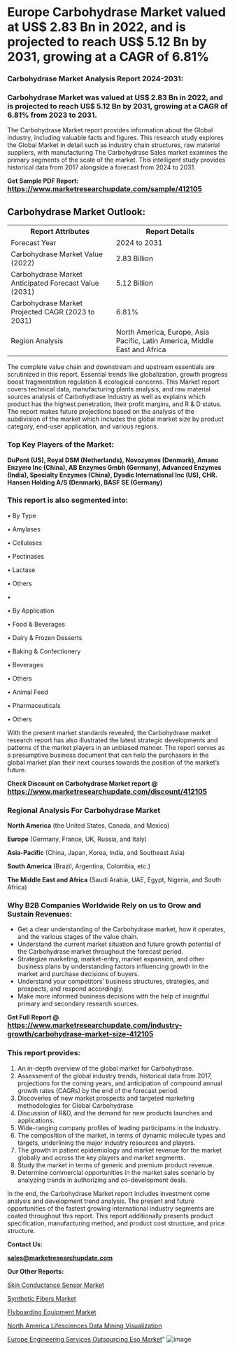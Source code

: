 # Europe Carbohydrase Market valued at US$ 2.83 Bn in 2022, and is projected to reach US$ 5.12 Bn by 2031, growing at a CAGR of 6.81%

<strong><h3>Carbohydrase Market Analysis Report 2024-2031:</h3></strong>

<strong><h3>Carbohydrase Market was valued at US$ 2.83 Bn in 2022, and is projected to reach US$ 5.12 Bn by 2031, growing at a CAGR of 6.81% from 2023 to 2031.</h3></strong>

The Carbohydrase Market report provides information about the Global industry, including valuable facts and figures. This research study explores the Global Market in detail such as industry chain structures, raw material suppliers, with manufacturing The Carbohydrase Sales market examines the primary segments of the scale of the market. This intelligent study provides historical data from 2017 alongside a forecast from 2024 to 2031.

<strong>Get Sample PDF Report: <a href=https://www.marketresearchupdate.com/sample/412105><font size=3 color=#0000ff>https://www.marketresearchupdate.com/sample/412105</font></a></strong>

<html>
<body>

<h2>Carbohydrase Market Outlook:</h2>

<table>
  <tr>
    <th>Report Attributes</th>
    <th>Report Details</th>
  </tr>
  <tr>
    <td>Forecast Year</td>
    <td>2024 to 2031</td>
  </tr>
  <tr>
    <td>Carbohydrase Market Value (2022)</td>
    <td>2.83 Billion</td>
  </tr>
  <tr>
    <td>Carbohydrase Market Anticipated Forecast Value (2031)</td>
    <td>5.12 Billion</td>
  </tr>
  <tr>
    <td>Carbohydrase Market Projected CAGR (2023 to 2031)</td>
    <td>6.81%</td>
  </tr>
  <tr>
    <td>Region Analysis</td>
    <td>North America, Europe, Asia Pacific, Latin America, Middle East and Africa</td>
  </tr>
</table>

</body>
</html>

The complete value chain and downstream and upstream essentials are scrutinized in this report. Essential trends like globalization, growth progress boost fragmentation regulation &amp; ecological concerns. This Market report covers technical data, manufacturing plants analysis, and raw material sources analysis of Carbohydrase Industry as well as explains which product has the highest penetration, their profit margins, and R & D status. The report makes future projections based on the analysis of the subdivision of the market which includes the global market size by product category, end-user application, and various regions.

<strong><h3>Top Key Players of the Market:</h3></strong>

<strong>DuPont (US), Royal DSM (Netherlands), Novozymes (Denmark), Amano Enzyme Inc (China), AB Enzymes Gmbh (Germany), Advanced Enzymes (India), Specialty Enzymes (China), Dyadic International Inc (US), CHR. Hansen Holding A/S (Denmark), BASF SE (Germany)</strong>

<strong><h3>This report is also segmented into:</h3></strong>

• By Type

• Amylases

• Cellulases

• Pectinases

• Lactase

• Others

• 

• By Application

• Food & Beverages

• Dairy & Frozen Desserts

• Baking & Confectionery

• Beverages

• Others

• Animal Feed

• Pharmaceuticals

• Others

With the present market standards revealed, the Carbohydrase market research report has also illustrated the latest strategic developments and patterns of the market players in an unbiased manner. The report serves as a presumptive business document that can help the purchasers in the global market plan their next courses towards the position of the market’s future.

<strong>Check Discount on Carbohydrase Market report @ <a href=https://www.marketresearchupdate.com/discount/412105><font size=3 color=#0000ff>https://www.marketresearchupdate.com/discount/412105</font></a></strong>

<strong><h3>Regional Analysis For Carbohydrase Market</h3></strong>

<strong>North America</strong> (the United States, Canada, and Mexico)

<strong>Europe</strong> (Germany, France, UK, Russia, and Italy)

<strong>Asia-Pacific</strong> (China, Japan, Korea, India, and Southeast Asia)

<strong>South America</strong> (Brazil, Argentina, Colombia, etc.)

<strong>The Middle East and Africa</strong> (Saudi Arabia, UAE, Egypt, Nigeria, and South Africa)

<strong><h3>Why B2B Companies Worldwide Rely on us to Grow and Sustain Revenues:</h3></strong>
<ul>
  <li>Get a clear understanding of the Carbohydrase market, how it operates, and the various stages of the value chain.</li>
  <li>Understand the current market situation and future growth potential of the Carbohydrase market throughout the forecast period.</li>
  <li>Strategize marketing, market-entry, market expansion, and other business plans by understanding factors influencing growth in the market and purchase decisions of buyers.</li>
  <li>Understand your competitors’ business structures, strategies, and prospects, and respond accordingly.</li>
  <li>Make more informed business decisions with the help of insightful primary and secondary research sources.</li>
</ul>

<strong>Get Full Report @ <a href=https://www.marketresearchupdate.com/industry-growth/carbohydrase-market-size-412105><font size=3 color=#0000ff>https://www.marketresearchupdate.com/industry-growth/carbohydrase-market-size-412105</font></a></strong>

<strong><h3>This report provides:</h3></strong>
<ol>
  <li>An in-depth overview of the global market for Carbohydrase.</li>
  <li>Assessment of the global industry trends, historical data from 2017, projections for the coming years, and anticipation of compound annual growth rates (CAGRs) by the end of the forecast period.</li>
  <li>Discoveries of new market prospects and targeted marketing methodologies for Global Carbohydrase</li>
  <li>Discussion of R&amp;D, and the demand for new products launches and applications.</li>
  <li>Wide-ranging company profiles of leading participants in the industry.</li>
  <li>The composition of the market, in terms of dynamic molecule types and targets, underlining the major industry resources and players.</li>
  <li>The growth in patient epidemiology and market revenue for the market globally and across the key players and market segments.</li>
  <li>Study the market in terms of generic and premium product revenue.</li>
  <li>Determine commercial opportunities in the market sales scenario by analyzing trends in authorizing and co-development deals.</li>
</ol>

In the end, the Carbohydrase Market report includes investment come analysis and development trend analysis. The present and future opportunities of the fastest growing international industry segments are coated throughout this report. This report additionally presents product specification, manufacturing method, and product cost structure, and price structure.

<strong>Contact Us:</strong>

<strong>sales@marketresearchupdate.com</strong>

<strong>Our Other Reports:</strong>

<a href=https://www.linkedin.com/pulse/skin-conductance-sensor-market-2023-latest-trending>Skin Conductance Sensor Market</a>

<a href=https://www.linkedin.com/pulse/synthetic-fibers-market-size-historical-growth-analysis>Synthetic Fibers Market</a>

<a href=https://www.linkedin.com/pulse/flyboarding-equipment-market-sizing-up-anticipating-trends>Flyboarding Equipment Market</a>

<a href=https://www.linkedin.com/pulse/north-america-lifesciences-data-mining-visualization>North America Lifesciences Data Mining Visualization</a>

<a href=https://www.linkedin.com/pulse/europe-engineering-services-outsourcing-eso-market-continues>Europe Engineering Services Outsourcing Eso Market</a>"
![image](https://github.com/rutujamande/Market-Report-Analysis/assets/158454097/5d75e2fc-042f-4ff0-8af0-20a401e631dd)
